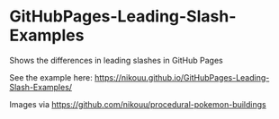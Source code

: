 # GitHubPages-Leading-Slash-Examples
Shows the differences in leading slashes in GitHub Pages

See the example here: https://nikouu.github.io/GitHubPages-Leading-Slash-Examples/


Images via https://github.com/nikouu/procedural-pokemon-buildings